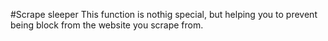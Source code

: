 #Scrape sleeper
This function is nothig special, but helping you to prevent being block from the website you scrape from.
